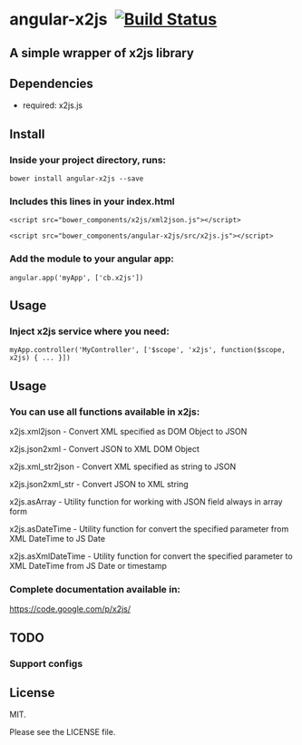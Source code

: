 # angular-x2js &nbsp;[![Build Status](https://travis-ci.org/cesarbarone/angular-x2js.png?branch=master)](https://travis-ci.org/cesarbarone/angular-x2js)
## A simple wrapper of x2js library

## Dependencies
- required:
	x2js.js

## Install

### Inside your project directory, runs:
`bower install angular-x2js --save`

### Includes this lines in your index.html
`<script src="bower_components/x2js/xml2json.js"></script>`

`<script src="bower_components/angular-x2js/src/x2js.js"></script> `

### Add the module to your angular app:
`angular.app('myApp', ['cb.x2js'])`

## Usage

### Inject x2js service where you need:

`myApp.controller('MyController', ['$scope', 'x2js', function($scope, x2js) {
  ...
}])`

## Usage

### You can use all functions available in x2js:

x2js.xml2json - Convert XML specified as DOM Object to JSON

x2js.json2xml - Convert JSON to XML DOM Object

x2js.xml_str2json - Convert XML specified as string to JSON

x2js.json2xml_str - Convert JSON to XML string

x2js.asArray - Utility function for working with JSON field always in array form

x2js.asDateTime - Utility function for convert the specified parameter from XML DateTime to JS Date

x2js.asXmlDateTime - Utility function for convert the specified parameter to XML DateTime from JS Date or timestamp

### Complete documentation available in:

https://code.google.com/p/x2js/

## TODO

### Support configs

## License

MIT.

Please see the LICENSE file.